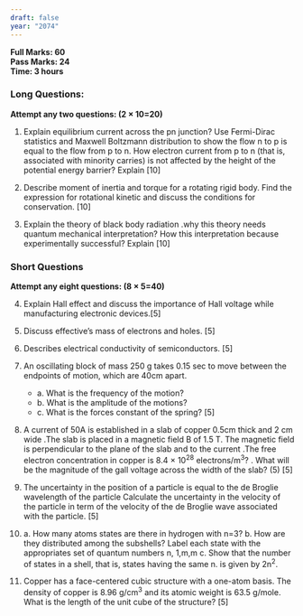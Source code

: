 ```yaml
---
draft: false
year: "2074"
---
```


**Full Marks: 60**\
**Pass Marks: 24**\
**Time: 3 hours**

### Long Questions:

**Attempt any two questions: (2 × 10=20)**

1. Explain equilibrium current across the pn junction? Use Fermi-Dirac statistics and Maxwell Boltzmann distribution to show the flow n to p is equal to the flow from p to n. How electron current from p to n (that is, associated with minority carries) is not affected by the height of the potential energy barrier? Explain [10]

2. Describe moment of inertia and torque for a rotating rigid body. Find the expression for rotational kinetic and discuss the conditions for conservation. [10]

3. Explain the theory of black body radiation .why this theory needs quantum mechanical interpretation? How this interpretation because experimentally successful? Explain [10]

### Short Questions

**Attempt any eight questions: (8 × 5=40)**

4.  Explain Hall effect and discuss the importance of Hall voltage while manufacturing electronic devices.[5]

5.  Discuss effective’s mass of electrons and holes. [5]

6.  Describes electrical conductivity of semiconductors. [5]

7.  An oscillating block of mass 250 g takes 0.15 sec to move between the endpoints of motion, which are 40cm apart.

    - a. What is the frequency of the motion?
    - b. What is the amplitude of the motions?
    - c. What is the forces constant of the spring? [5]

8.  A current of 50A is established in a slab of copper 0.5cm thick and 2 cm wide .The slab is placed in a magnetic field B of 1.5 T. The magnetic field is perpendicular to the plane of the slab and to the current .The free electron concentration in copper is 8.4 × 10<sup>28</sup> electrons/m<sup>3</sup>? . What will be the magnitude of the gall voltage across the width of the slab? (5) [5]

9.  The uncertainty in the position of a particle is equal to the de Broglie wavelength of the particle Calculate the uncertainty in the velocity of the particle in term of the velocity of the de Broglie wave associated with the particle. [5]

10. a. How many atoms states are there in hydrogen with n=3?
    b. How are they distributed among the subshells? Label each state with the appropriates set of quantum numbers n, 1,m,m
    c. Show that the number of states in a shell, that is, states having the same n. is given by 2n<sup>2</sup>.

11. Copper has a face-centered cubic structure with a one-atom basis. The density of copper is 8.96 g/cm<sup>3</sup> and its atomic weight is 63.5 g/mole. What is the length of the unit cube of the structure? [5]
